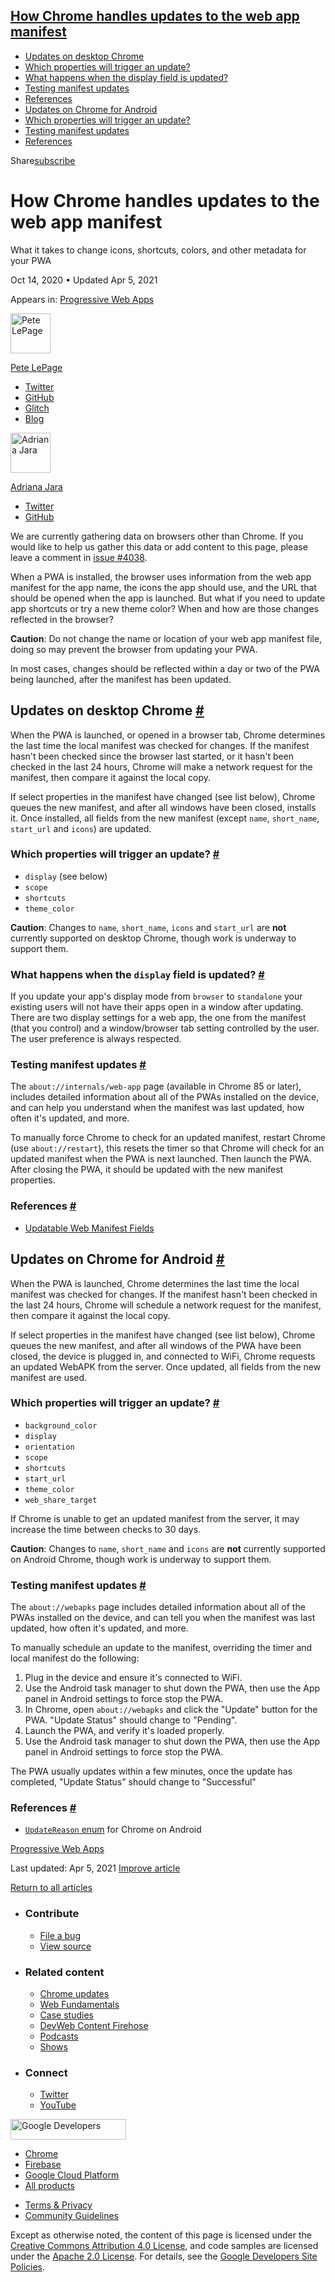 ## <a href="#how-chrome-handles-updates-to-the-web-app-manifest" class="w-toc__header--link">How Chrome handles updates to the web app manifest</a>

- [Updates on desktop Chrome](#cr-desktop)
- [Which properties will trigger an update?](#cr-desktop-trigger)
- [What happens when the display field is updated?](#what-happens-when-the-display-field-is-updated)
- [Testing manifest updates](#cr-desktop-test)
- [References](#cr-desktop-ref)
- [Updates on Chrome for Android](#cr-android)
- [Which properties will trigger an update?](#cr-android-trigger)
- [Testing manifest updates](#cr-android-test)
- [References](#cr-android-ref)

Share<a href="/newsletter/" class="gc-analytics-event w-actions__fab w-actions__fab--subscribe"><span>subscribe</span></a>

# How Chrome handles updates to the web app manifest

What it takes to change icons, shortcuts, colors, and other metadata for your PWA

Oct 14, 2020 <span class="w-author__separator">•</span> Updated Apr 5, 2021

<span class="w-post-signpost__title">Appears in:</span> <a href="/progressive-web-apps" class="w-post-signpost__link">Progressive Web Apps</a>

[<img src="https://web-dev.imgix.net/image/0g2WvpbGRGdVs0aAPc6ObG7gkud2/3rFbsLsMMk1VveHfBRSu.jpg?auto=format&amp;fit=crop&amp;h=64&amp;w=64" alt="Pete LePage" class="w-author__image" sizes="(min-width: 64px) 64px, calc(100vw - 48px)" srcset="https://web-dev.imgix.net/image/0g2WvpbGRGdVs0aAPc6ObG7gkud2/3rFbsLsMMk1VveHfBRSu.jpg?fit=crop&amp;h=64&amp;w=64&amp;auto=format&amp;dpr=1&amp;q=75, https://web-dev.imgix.net/image/0g2WvpbGRGdVs0aAPc6ObG7gkud2/3rFbsLsMMk1VveHfBRSu.jpg?fit=crop&amp;h=64&amp;w=64&amp;auto=format&amp;dpr=2&amp;q=50 2x, https://web-dev.imgix.net/image/0g2WvpbGRGdVs0aAPc6ObG7gkud2/3rFbsLsMMk1VveHfBRSu.jpg?fit=crop&amp;h=64&amp;w=64&amp;auto=format&amp;dpr=3&amp;q=35 3x, https://web-dev.imgix.net/image/0g2WvpbGRGdVs0aAPc6ObG7gkud2/3rFbsLsMMk1VveHfBRSu.jpg?fit=crop&amp;h=64&amp;w=64&amp;auto=format&amp;dpr=4&amp;q=23 4x, https://web-dev.imgix.net/image/0g2WvpbGRGdVs0aAPc6ObG7gkud2/3rFbsLsMMk1VveHfBRSu.jpg?fit=crop&amp;h=64&amp;w=64&amp;auto=format&amp;dpr=5&amp;q=20 5x" width="64" height="64" />](/authors/petelepage/)

<a href="/authors/petelepage/" class="w-author__name-link">Pete LePage</a>

- <a href="https://twitter.com/petele" class="w-author__link">Twitter</a>
- <a href="https://github.com/petele" class="w-author__link">GitHub</a>
- <a href="https://glitch.com/@petele" class="w-author__link">Glitch</a>
- <a href="https://petelepage.com" class="w-author__link">Blog</a>

[<img src="https://web-dev.imgix.net/image/SeARmcA1EicLXagFnVOe0ou9cqK2/4KNPR11Y1YYxUi6ASIE1.jpg?auto=format&amp;fit=crop&amp;h=64&amp;w=64" alt="Adriana Jara" class="w-author__image" sizes="(min-width: 64px) 64px, calc(100vw - 48px)" srcset="https://web-dev.imgix.net/image/SeARmcA1EicLXagFnVOe0ou9cqK2/4KNPR11Y1YYxUi6ASIE1.jpg?fit=crop&amp;h=64&amp;w=64&amp;auto=format&amp;dpr=1&amp;q=75, https://web-dev.imgix.net/image/SeARmcA1EicLXagFnVOe0ou9cqK2/4KNPR11Y1YYxUi6ASIE1.jpg?fit=crop&amp;h=64&amp;w=64&amp;auto=format&amp;dpr=2&amp;q=50 2x, https://web-dev.imgix.net/image/SeARmcA1EicLXagFnVOe0ou9cqK2/4KNPR11Y1YYxUi6ASIE1.jpg?fit=crop&amp;h=64&amp;w=64&amp;auto=format&amp;dpr=3&amp;q=35 3x, https://web-dev.imgix.net/image/SeARmcA1EicLXagFnVOe0ou9cqK2/4KNPR11Y1YYxUi6ASIE1.jpg?fit=crop&amp;h=64&amp;w=64&amp;auto=format&amp;dpr=4&amp;q=23 4x, https://web-dev.imgix.net/image/SeARmcA1EicLXagFnVOe0ou9cqK2/4KNPR11Y1YYxUi6ASIE1.jpg?fit=crop&amp;h=64&amp;w=64&amp;auto=format&amp;dpr=5&amp;q=20 5x" width="64" height="64" />](/authors/ajara/)

<a href="/authors/ajara/" class="w-author__name-link">Adriana Jara</a>

- <a href="https://twitter.com/tropicadri" class="w-author__link">Twitter</a>
- <a href="https://github.com/tropicadri" class="w-author__link">GitHub</a>

We are currently gathering data on browsers other than Chrome. If you would like to help us gather this data or add content to this page, please leave a comment in [issue \#4038](https://github.com/GoogleChrome/web.dev/issues/4038).

When a PWA is installed, the browser uses information from the web app manifest for the app name, the icons the app should use, and the URL that should be opened when the app is launched. But what if you need to update app shortcuts or try a new theme color? When and how are those changes reflected in the browser?

**Caution**: Do not change the name or location of your web app manifest file, doing so may prevent the browser from updating your PWA.

In most cases, changes should be reflected within a day or two of the PWA being launched, after the manifest has been updated.

## Updates on desktop Chrome <a href="#cr-desktop" class="w-headline-link">#</a>

When the PWA is launched, or opened in a browser tab, Chrome determines the last time the local manifest was checked for changes. If the manifest hasn't been checked since the browser last started, or it hasn't been checked in the last 24 hours, Chrome will make a network request for the manifest, then compare it against the local copy.

If select properties in the manifest have changed (see list below), Chrome queues the new manifest, and after all windows have been closed, installs it. Once installed, all fields from the new manifest (except `name`, `short_name`, `start_url` and `icons`) are updated.

### Which properties will trigger an update? <a href="#cr-desktop-trigger" class="w-headline-link">#</a>

- `display` (see below)
- `scope`
- `shortcuts`
- `theme_color`

**Caution**: Changes to `name`, `short_name`, `icons` and `start_url` are **not** currently supported on desktop Chrome, though work is underway to support them.

### What happens when the `display` field is updated? <a href="#what-happens-when-the-display-field-is-updated" class="w-headline-link">#</a>

If you update your app's display mode from `browser` to `standalone` your existing users will not have their apps open in a window after updating. There are two display settings for a web app, the one from the manifest (that you control) and a window/browser tab setting controlled by the user. The user preference is always respected.

### Testing manifest updates <a href="#cr-desktop-test" class="w-headline-link">#</a>

The `about://internals/web-app` page (available in Chrome 85 or later), includes detailed information about all of the PWAs installed on the device, and can help you understand when the manifest was last updated, how often it's updated, and more.

To manually force Chrome to check for an updated manifest, restart Chrome (use `about://restart`), this resets the timer so that Chrome will check for an updated manifest when the PWA is next launched. Then launch the PWA. After closing the PWA, it should be updated with the new manifest properties.

### References <a href="#cr-desktop-ref" class="w-headline-link">#</a>

- [Updatable Web Manifest Fields](https://docs.google.com/document/d/1twU_yAoTDp4seZMmqrDzJFQtrM7Z60jXHkXjMIO2VpM/preview)

## Updates on Chrome for Android <a href="#cr-android" class="w-headline-link">#</a>

When the PWA is launched, Chrome determines the last time the local manifest was checked for changes. If the manifest hasn't been checked in the last 24 hours, Chrome will schedule a network request for the manifest, then compare it against the local copy.

If select properties in the manifest have changed (see list below), Chrome queues the new manifest, and after all windows of the PWA have been closed, the device is plugged in, and connected to WiFi, Chrome requests an updated WebAPK from the server. Once updated, all fields from the new manifest are used.

### Which properties will trigger an update? <a href="#cr-android-trigger" class="w-headline-link">#</a>

- `background_color`
- `display`
- `orientation`
- `scope`
- `shortcuts`
- `start_url`
- `theme_color`
- `web_share_target`

If Chrome is unable to get an updated manifest from the server, it may increase the time between checks to 30 days.

**Caution**: Changes to `name`, `short_name` and `icons` are **not** currently supported on Android Chrome, though work is underway to support them.

### Testing manifest updates <a href="#cr-android-test" class="w-headline-link">#</a>

The `about://webapks` page includes detailed information about all of the PWAs installed on the device, and can tell you when the manifest was last updated, how often it's updated, and more.

To manually schedule an update to the manifest, overriding the timer and local manifest do the following:

1.  Plug in the device and ensure it's connected to WiFi.
2.  Use the Android task manager to shut down the PWA, then use the App panel in Android settings to force stop the PWA.
3.  In Chrome, open `about://webapks` and click the "Update" button for the PWA. "Update Status" should change to "Pending".
4.  Launch the PWA, and verify it's loaded properly.
5.  Use the Android task manager to shut down the PWA, then use the App panel in Android settings to force stop the PWA.

The PWA usually updates within a few minutes, once the update has completed, "Update Status" should change to "Successful"

### References <a href="#cr-android-ref" class="w-headline-link">#</a>

- [`UpdateReason` enum](https://cs.chromium.org/chromium/src/chrome/browser/android/webapk/webapk.proto?l=35) for Chrome on Android

<a href="/tags/progressive-web-apps/" class="w-chip">Progressive Web Apps</a>

<span class="w-mr--sm">Last updated: Apr 5, 2021 </span>[Improve article](https://github.com/GoogleChrome/web.dev/blob/master/src/site/content/en/progressive-web-apps/manifest-updates/index.md)

<a href="/progressive-web-apps" class="gc-analytics-event w-article-navigation__link w-article-navigation__link--back w-article-navigation__link--single">Return to all articles</a>

- ### Contribute

  - <a href="https://github.com/GoogleChrome/web.dev/issues/new?assignees=&amp;labels=bug&amp;template=bug_report.md&amp;title=" class="w-footer__linkbox-link">File a bug</a>
  - <a href="https://github.com/googlechrome/web.dev" class="w-footer__linkbox-link">View source</a>

- ### Related content

  - <a href="https://blog.chromium.org/" class="w-footer__linkbox-link">Chrome updates</a>
  - <a href="https://developers.google.com/web/" class="w-footer__linkbox-link">Web Fundamentals</a>
  - <a href="https://developers.google.com/web/showcase/" class="w-footer__linkbox-link">Case studies</a>
  - <a href="https://devwebfeed.appspot.com/" class="w-footer__linkbox-link">DevWeb Content Firehose</a>
  - <a href="/podcasts/" class="w-footer__linkbox-link">Podcasts</a>
  - <a href="/shows/" class="w-footer__linkbox-link">Shows</a>

- ### Connect

  - <a href="https://www.twitter.com/ChromiumDev" class="w-footer__linkbox-link">Twitter</a>
  - <a href="https://www.youtube.com/user/ChromeDevelopers" class="w-footer__linkbox-link">YouTube</a>

<a href="https://developers.google.com/" class="w-footer__utility-logo-link"><img src="/images/lockup-color.png" alt="Google Developers" class="w-footer__utility-logo" width="185" height="33" /></a>

- <a href="https://developer.chrome.com/" class="w-footer__utility-link">Chrome</a>
- <a href="https://firebase.google.com/" class="w-footer__utility-link">Firebase</a>
- <a href="https://cloud.google.com/" class="w-footer__utility-link">Google Cloud Platform</a>
- <a href="https://developers.google.com/products" class="w-footer__utility-link">All products</a>

<!-- -->

- <a href="https://policies.google.com/" class="w-footer__utility-link">Terms &amp; Privacy</a>
- <a href="/community-guidelines/" class="w-footer__utility-link">Community Guidelines</a>

Except as otherwise noted, the content of this page is licensed under the [Creative Commons Attribution 4.0 License](https://creativecommons.org/licenses/by/4.0/), and code samples are licensed under the [Apache 2.0 License](https://www.apache.org/licenses/LICENSE-2.0). For details, see the [Google Developers Site Policies](https://developers.google.com/terms/site-policies).
